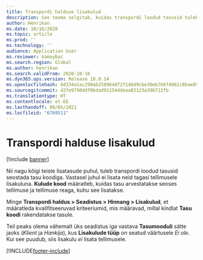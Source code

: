 ```yaml
---
title: Transpordi halduse lisakulud
description: See teema selgitab, kuidas transpordi loodud tasusid tuleb seostada tasu koodiga.
author: Henrikan
ms.date: 10/16/2020
ms.topic: article
ms.prod: ''
ms.technology: ''
audience: Application User
ms.reviewer: kamaybac
ms.search.region: Global
ms.author: henrikan
ms.search.validFrom: 2020-10-16
ms.dyn365.ops.version: Release 10.0.14
ms.openlocfilehash: 6d334a1ac290ab258964df2f146d9cbe30eb766f4002c8bae856cbe5499181b3
ms.sourcegitcommit: 42fe9790ddf0bdad911544deaa82123a396712fb
ms.translationtype: HT
ms.contentlocale: et-EE
ms.lasthandoff: 08/05/2021
ms.locfileid: "6769511"
---
```

# <a name="transportation-management-miscellaneous-charges"></a>Transpordi halduse lisakulud

[!include [banner](../includes/banner.md)]

Nii nagu kõigi teiste lisatasude puhul, tuleb transpordi loodud tasusid seostada tasu koodiga. Vastasel juhul ei lisata neid tagasi tellimusele lisakuluna. **Kulude kood** määratleb, kuidas tasu arvestatakse seoses tellimuse ja tellimuse reaga, kuhu see lisatakse.

Minge **Transpordi haldus > Seadistus > Hinnang > Lisakulud**, et määratleda kvalifitseeruvad kriteeriumid, mis määravad, millal kindlat **Tasu koodi** rakendatakse tasule.

Teil peaks olema vähemalt üks seadistus iga vastava **Tasumooduli** sätte jaoks (*Klient* ja *Hankija*), kus **Lisakulude tüüp** on seatud väärtusele *Ei ole*. Kui see puudub, siis lisakulu *ei* lisata tellimusele.


[!INCLUDE[footer-include](../../includes/footer-banner.md)]